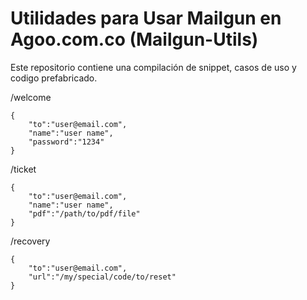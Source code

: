 # Utilidades para Usar Mailgun en Agoo.com.co (Mailgun-Utils)

Este repositorio contiene una compilación de snippet, casos de uso y codigo prefabricado.

/welcome
```
{
    "to":"user@email.com",
    "name":"user name",
    "password":"1234"
}
```

/ticket
```
{
    "to":"user@email.com",
    "name":"user name",
    "pdf":"/path/to/pdf/file"
}
```

/recovery
```
{
    "to":"user@email.com",
    "url":"/my/special/code/to/reset"
}
```